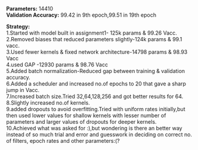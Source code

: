 **Parameters:** 14410  
**Validation Accuracy:** 99.42 in 9th epoch,99.51 in 19th epoch  
  
**Strategy:**  
1.Started with model built in assignment1- 125k params & 99.26 Vacc.  
2.Removed biases that reduced parameters slightly-124k params & 99.1 vacc.  
3.Used fewer kernels & fixed network architecture-14798 params & 98.93 Vacc  
4.used GAP -12930 params & 98.76 Vacc  
5.Added batch normalization-Reduced gap between training & validation accuracy.  
6.Added a scheduler and increased no.of epochs to 20 that gave a sharp jump in Vacc.  
7.Increased batch size.Tried 32,64,128,256 and got better results for 64.  
8.Slightly increased no.of kernels.  
9.added dropouts to avoid overfitting.Tried with uniform rates initially,but then used lower values for shallow kernels with lesser number of parameters and larger values of dropouts for deeper kernels.  
10.Achieved what was asked for :),but wondering is there an better way instead of so much trial and error and guesswork in deciding on correct no. of filters, epoch rates and other parameters:(?
